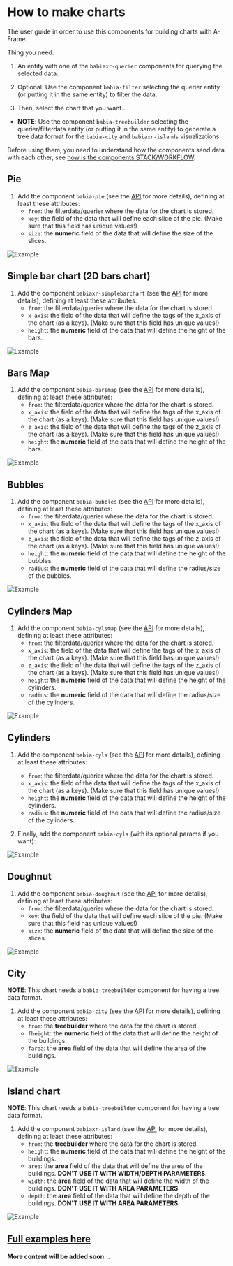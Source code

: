 # How to make charts

The user guide in order to use this components for building charts with A-Frame.

Thing you need:

1. An entity with one of the `babiaxr-querier` components for querying the selected data.
  
2. Optional: Use the component `babia-filter` selecting the querier entity (or putting it in the same entity) to filter the data.
    
3. Then, select the chart that you want...

- **NOTE**: Use the component `babia-treebuilder` selecting the querier/filterdata entity (or putting it in the same entity) to generate a tree data format for the `babia-city` and `babiaxr-islands` visualizations.

Before using them, you need to understand how the components send data with each other, see [how is the components STACK/WORKFLOW](../others/STACK.md).


## Pie

1. Add the component `babia-pie` (see the [API](../APIs/CHARTS.md) for more details), defining at least these attributes:
    - `from`: the filterdata/querier where the data for the chart is stored.
    - `key`: the field of the data that will define each slice of the pie. (Make sure that this field has unique values!)
    - `size`: the **numeric** field of the data that will define the size of the slices.

![Example](https://i.imgur.com/pB327Pn.png)


## Simple bar chart (2D bars chart)

1. Add the component `babiaxr-simplebarchart` (see the [API](../APIs/CHARTS.md) for more details), defining at least these attributes:
    - `from`: the filterdata/querier where the data for the chart is stored.
    - `x_axis`: the field of the data that will define the tags of the x_axis of the chart (as a keys). (Make sure that this field has unique values!)
    - `height`: the **numeric** field of the data that will define the height of the bars.

![Example](https://i.imgur.com/RZBaaPg.png)


## Bars Map

1. Add the component `babia-barsmap` (see the [API](../APIs/CHARTS.md) for more details), defining at least these attributes:
    - `from`: the filterdata/querier where the data for the chart is stored.
    - `x_axis`: the field of the data that will define the tags of the x_axis of the chart (as a keys). (Make sure that this field has unique values!)
    - `z_axis`: the field of the data that will define the tags of the z_axis of the chart (as a keys). (Make sure that this field has unique values!)
    - `height`: the **numeric** field of the data that will define the height of the bars.

![Example](https://i.imgur.com/Kolrz1I.png)


## Bubbles

1. Add the component `babia-bubbles` (see the [API](../APIs/CHARTS.md) for more details), defining at least these attributes:
    - `from`: the filterdata/querier where the data for the chart is stored.
    - `x_axis`: the field of the data that will define the tags of the x_axis of the chart (as a keys). (Make sure that this field has unique values!)
    - `z_axis`: the field of the data that will define the tags of the z_axis of the chart (as a keys). (Make sure that this field has unique values!)
    - `height`: the **numeric** field of the data that will define the height of the bubbles.
    - `radius`: the **numeric** field of the data that will define the radius/size of the bubbles.

![Example](https://i.imgur.com/5cw40tj.png)


## Cylinders Map

1. Add the component `babia-cylsmap` (see the [API](../APIs/CHARTS.md) for more details), defining at least these attributes:
    - `from`: the filterdata/querier where the data for the chart is stored.
    - `x_axis`: the field of the data that will define the tags of the x_axis of the chart (as a keys). (Make sure that this field has unique values!)
    - `z_axis`: the field of the data that will define the tags of the z_axis of the chart (as a keys). (Make sure that this field has unique values!)
    - `height`: the **numeric** field of the data that will define the height of the cylinders.
    - `radius`: the **numeric** field of the data that will define the radius/size of the cylinders.


![Example](https://i.imgur.com/2OAOBhW.png)



## Cylinders

1. Add the component `babia-cyls` (see the [API](../APIs/CHARTS.md) for more details), defining at least these attributes:
    - `from`: the filterdata/querier where the data for the chart is stored.
    - `x_axis`: the field of the data that will define the tags of the x_axis of the chart (as a keys). (Make sure that this field has unique values!)
    - `height`: the **numeric** field of the data that will define the height of the cylinders.
    - `radius`: the **numeric** field of the data that will define the radius/size of the cylinders.

2. Finally, add the component `babia-cyls` (with its optional params if you want):

![Example](https://i.imgur.com/frDHfoB.png)


## Doughnut

1. Add the component `babia-doughnut` (see the [API](../APIs/CHARTS.md) for more details), defining at least these attributes:
    - `from`: the filterdata/querier where the data for the chart is stored.
    - `key`: the field of the data that will define each slice of the pie. (Make sure that this field has unique values!)
    - `size`: the **numeric** field of the data that will define the size of the slices.

![Example](https://i.imgur.com/LtWp1Bn.png)


## City

**NOTE**: This chart needs a `babia-treebuilder` component for having a tree data format.

1. Add the component `babia-city` (see the [API](../APIs/CHARTS.md) for more details), defining at least these attributes:
    - `from`: the **treebuilder** where the data for the chart is stored.
    - `fheight`: the **numeric** field of the data that will define the height of the buildings.
    - `farea`: the **area** field of the data that will define the area of the buildings.

![Example](https://i.imgur.com/vWXzfPb.png)

## Island chart

**NOTE**: This chart needs a `babia-treebuilder` component for having a tree data format.

1. Add the component `babiaxr-island` (see the [API](../APIs/CHARTS.md) for more details), defining at least these attributes:
    - `from`: the **treebuilder** where the data for the chart is stored.
    - `height`: the **numeric** field of the data that will define the height of the buildings.
    - `area`: the **area** field of the data that will define the area of the buildings. **DON'T USE IT WITH WIDTH/DEPTH PARAMETERS**.
    - `width`: the **area** field of the data that will define the width of the buildings. **DON'T USE IT WITH AREA PARAMETERS**.
    - `depth`: the **area** field of the data that will define the depth of the buildings. **DON'T USE IT WITH AREA PARAMETERS**.

![Example](https://i.imgur.com/kvqoCBN.png)



## [Full examples here](https://babiaxr.gitlab.io/aframe-babia-components)
#### More content will be added soon... 